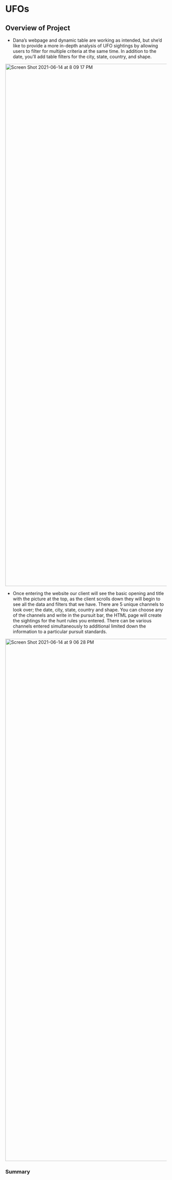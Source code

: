 # UFOs
## Overview of Project
- Dana’s webpage and dynamic table are working as intended, but she’d like to provide a more in-depth analysis of UFO sightings by allowing users to filter for multiple criteria at the same time. In addition to the date, you’ll add table filters for the city, state, country, and shape.

<img width="1626" alt="Screen Shot 2021-06-14 at 8 09 17 PM" src="https://user-images.githubusercontent.com/77812423/121977504-2e242600-cd54-11eb-9c47-0d7764002a7c.png">

- Once entering the website our client will see the basic opening and title with the picture at the top, as the client scrolls down they will begin to see all the data and filters that we have. There are 5 unique channels to look over; the date, city, state, country and shape. You can choose any of the channels and write in the pursuit bar, the HTML page will create the sightings for the hunt rules you entered. There can be various channels entered simultaneously to additional limited down the information to a particular pursuit standards.

<img width="1626" alt="Screen Shot 2021-06-14 at 9 06 28 PM" src="https://user-images.githubusercontent.com/77812423/121977646-72172b00-cd54-11eb-9857-992ac9159193.png">

### Summary
